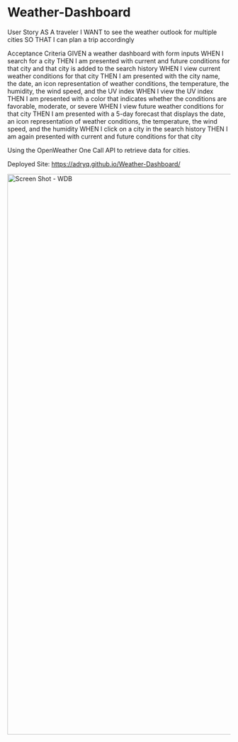 # Weather-Dashboard

User Story
AS A traveler
I WANT to see the weather outlook for multiple cities
SO THAT I can plan a trip accordingly

Acceptance Criteria
GIVEN a weather dashboard with form inputs
WHEN I search for a city
THEN I am presented with current and future conditions for that city and that city is added to the search history
WHEN I view current weather conditions for that city
THEN I am presented with the city name, the date, an icon representation of weather conditions, the temperature, the humidity, the wind speed, and the UV index
WHEN I view the UV index
THEN I am presented with a color that indicates whether the conditions are favorable, moderate, or severe
WHEN I view future weather conditions for that city
THEN I am presented with a 5-day forecast that displays the date, an icon representation of weather conditions, the temperature, the wind speed, and the humidity
WHEN I click on a city in the search history
THEN I am again presented with current and future conditions for that city

Using the OpenWeather One Call API to retrieve data for cities.

Deployed Site: https://adryq.github.io/Weather-Dashboard/

<img width="1262" alt="Screen Shot - WDB" src="https://user-images.githubusercontent.com/101481761/170910891-8b543adb-a616-42e9-ae51-320f71fbab09.png">
